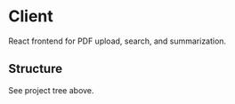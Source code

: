 # Client

React frontend for PDF upload, search, and summarization.

## Structure

See project tree above.
